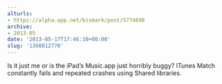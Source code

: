 ```yaml
---
alturls:
- https://alpha.app.net/bismark/post/5774698
archive:
- 2013-05
date: '2013-05-17T17:46:10+00:00'
slug: '1368812770'
---
```


Is it just me or is the iPad’s Music.app just horribly buggy? ITunes Match constantly fails and repeated crashes using Shared libraries. </whine>
